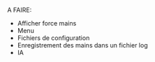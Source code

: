 A FAIRE:

- Afficher force mains
- Menu
- Fichiers de configuration
- Enregistrement des mains dans un fichier log
- IA
